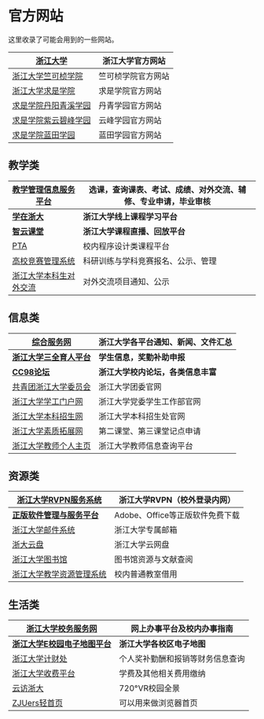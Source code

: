# 官方网站

这里收录了可能会用到的一些网站。

| [**浙江大学**](https://www.zju.edu.cn/)                   | **浙江大学官方网站** |
| ------------------------------------------------------------ | -------------------------- |
| [浙江大学竺可桢学院](http://office.ckc.zju.edu.cn/main.htm)     | 竺可桢学院官方网站         |
| [浙江大学求是学院](http://qsxy.zju.edu.cn/main.htm)             | 求是学院官方网站           |
| [求是学院丹阳青溪学园](https://dqxy.zju.edu.cn/)                | 丹青学园官方网站           |
| [求是学院紫云碧峰学园](https://yunfeng.zju.edu.cn/on/main.htm)  | 云峰学园官方网站           |
| [求是学院蓝田学园](http://lantian.zju.edu.cn/ltoffice/main.htm) | 蓝田学园官方网站           |

## 教学类

| [教学管理信息服务平台](http://zdbk.zju.edu.cn)              | 选课，查询课表、考试、成绩、对外交流、辅修、专业申请，毕业审核 |
| ----------------------------------------------------------- | ------------------------------------------------------------ |
| [**学在浙大**](http://course.zju.edu.cn)                    | **浙江大学线上课程学习平台**                                 |
| [**智云课堂**](https://classroom.zju.edu.cn/)               | **浙江大学课程直播、回放平台**                               |
| [PTA](https://pintia.cn/home)                               | 校内程序设计类课程平台                                       |
| [高校竞赛管理系统](http://kyjs.zju.edu.cn/kyxl)             | 科研训练与学科竞赛报名、公示、管理                           |
| [浙江大学本科生对外交流](https://ugrs.zju.edu.cn/dwjlfwpt/) | 对外交流项目通知、公示                                       |

## 信息类

| [**综合服务网**](https://zhfw.zju.edu.cn/)        | **浙江大学各平台通知、新闻、文件汇总** |
| ---------------------------------------------------- | -------------------------------------------- |
| [**浙江大学三全育人平台**](http://eta.zju.edu.cn) | **学生信息，奖勤补助申报**             |
| [**CC98论坛**](https://www.cc98.org/)             | **浙江大学校内论坛，各类信息丰富**     |
| [共青团浙江大学委员会](https://zjutw.zju.edu.cn/)       | 浙江大学团委官网                             |
| [浙江大学学工门户网](http://www.xgb.zju.edu.cn/)        | 浙江大学党委学生工作部官网                   |
| [浙江大学本科招生网](https://zdzsc.zju.edu.cn/)         | 浙江大学本科招生处官网                       |
| [浙江大学素质拓展网](http://www.youth.zju.edu.cn/sztz/) | 第二课堂、第三课堂记点申请                   |
| [浙江大学教师个人主页](https://person.zju.edu.cn)       | 浙江大学教师信息查询平台                     |

## 资源类

| [浙江大学RVPN服务系统](https://rvpn.zju.edu.cn)                                  | 浙江大学RVPN（校外登录内网）    |
| ----------------------------------------------------------------------------- | ------------------------------- |
| [**正版软件管理与服务平台**](http://ms-zju-edu-cn.webvpn.zju.edu.cn:8001/) | Adobe、Office等正版软件免费下载 |
| [浙江大学邮件系统](https://mail.zju.edu.cn/)                                     | 浙江大学专属邮箱                |
| [浙大云盘](https://pan.zju.edu.cn)                                               | 浙江大学云网盘                  |
| [浙江大学图书馆](https://libweb.zju.edu.cn/)                                     | 图书馆资源与文献查阅            |
| [浙江大学教学资源管理系统](http://jxzygl.zju.edu.cn/)                            | 校内普通教室借用                |

## 生活类

| [**浙江大学校务服务网**](http://xwfw.zju.edu.cn/index.php)                        | **网上办事平台及校内办事指南** |
| ------------------------------------------------------------------------------------ | ------------------------------------ |
| [**浙江大学E校园电子地图平台**](https://map.zju.edu.cn/index) | **浙江大学各校区电子地图**     |
| [浙江大学计财处](http://cwcx.zju.edu.cn/WFManager/login.jsp)                            | 个人奖补勤酬和报销等财务信息查询     |
| [浙江大学收费平台](http://pay.zju.edu.cn/payment/login.jsp)                             | 学费及其他相关费用缴纳               |
| [云访浙大](https://720yun.com/t/84vksqfez2y?scene_id=48324019)                          | 720°VR校园全景                      |
| [ZJUers轻首页](https://zjuers.com/)                                                     | 可以用来做浏览器首页                 |

